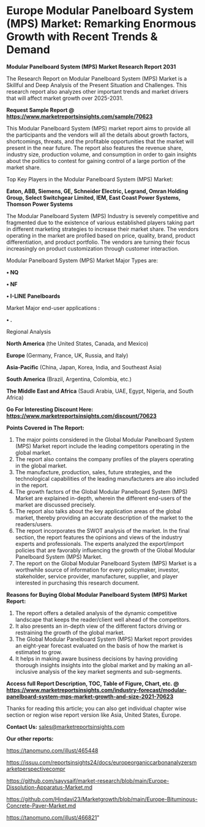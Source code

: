 # Europe Modular Panelboard System (MPS) Market: Remarking Enormous Growth with Recent Trends & Demand

<strong>Modular Panelboard System (MPS) Market Research Report 2031</strong>

The Research Report on Modular Panelboard System (MPS) Market is a Skillful and Deep Analysis of the Present Situation and Challenges. This research report also analyzes other important trends and market drivers that will affect market growth over 2025-2031.

<strong>Request Sample Report @ <a href=https://www.marketreportsinsights.com/sample/70623>https://www.marketreportsinsights.com/sample/70623</a></strong>

This Modular Panelboard System (MPS) market report aims to provide all the participants and the vendors will all the details about growth factors, shortcomings, threats, and the profitable opportunities that the market will present in the near future. The report also features the revenue share, industry size, production volume, and consumption in order to gain insights about the politics to contest for gaining control of a large portion of the market share.

Top Key Players in the Modular Panelboard System (MPS) Market:

<strong>Eaton, ABB, Siemens, GE, Schneider Electric, Legrand, Omran Holding Group, Select Switchgear Limited, IEM, East Coast Power Systems, Thomson Power Systems</strong>

The Modular Panelboard System (MPS) Industry is severely competitive and fragmented due to the existence of various established players taking part in different marketing strategies to increase their market share. The vendors operating in the market are profiled based on price, quality, brand, product differentiation, and product portfolio. The vendors are turning their focus increasingly on product customization through customer interaction.

Modular Panelboard System (MPS) Market Major Types are:

<strong>• NQ

• NF

• I-LINE Panelboards</strong>

Market Major end-user applications :

<strong>• .</strong>

Regional Analysis

</u><strong><b>North America</b></strong> (the United States, Canada, and Mexico)

<strong><b>Europe </b></strong>(Germany, France, UK, Russia, and Italy)

<strong><b>Asia-Pacific</b></strong> (China, Japan, Korea, India, and Southeast Asia)

<strong><b>South America</b></strong> (Brazil, Argentina, Colombia, etc.)

<strong><b>The Middle East and Africa</b></strong> (Saudi Arabia, UAE, Egypt, Nigeria, and South Africa)

<strong>Go For Interesting Discount Here: <a href=https://www.marketreportsinsights.com/discount/70623>https://www.marketreportsinsights.com/discount/70623</a></strong>

<strong>Points Covered in The Report:</strong>
<ol>
  <li>The major points considered in the Global Modular Panelboard System (MPS) Market report include the leading competitors operating in the global market.</li>
  <li>The report also contains the company profiles of the players operating in the global market.</li>
  <li>The manufacture, production, sales, future strategies, and the technological capabilities of the leading manufacturers are also included in the report.</li>
  <li>The growth factors of the Global Modular Panelboard System (MPS) Market are explained in-depth, wherein the different end-users of the market are discussed precisely.</li>
  <li>The report also talks about the key application areas of the global market, thereby providing an accurate description of the market to the readers/users.</li>
  <li>The report incorporates the SWOT analysis of the market. In the final section, the report features the opinions and views of the industry experts and professionals. The experts analyzed the export/import policies that are favorably influencing the growth of the Global Modular Panelboard System (MPS) Market.</li>
  <li>The report on the Global Modular Panelboard System (MPS) Market is a worthwhile source of information for every policymaker, investor, stakeholder, service provider, manufacturer, supplier, and player interested in purchasing this research document.</li>
</ol>
<strong>Reasons for Buying Global Modular Panelboard System (MPS) Market Report:</strong>

<ol>
  <li>The report offers a detailed analysis of the dynamic competitive landscape that keeps the reader/client well ahead of the competitors.</li>
  <li>It also presents an in-depth view of the different factors driving or restraining the growth of the global market.</li>
  <li>The Global Modular Panelboard System (MPS) Market report provides an eight-year forecast evaluated on the basis of how the market is estimated to grow.</li>
  <li>It helps in making aware business decisions by having providing thorough insights insights into the global market and by making an all-inclusive analysis of the key market segments and sub-segments.</li>
</ol>
<strong>Access full Report Description, TOC, Table of Figure, Chart, etc. @ <a href=https://www.marketreportsinsights.com/industry-forecast/modular-panelboard-system-mps-market-growth-and-size-2021-70623>https://www.marketreportsinsights.com/industry-forecast/modular-panelboard-system-mps-market-growth-and-size-2021-70623</a></strong>


Thanks for reading this article; you can also get individual chapter wise section or region wise report version like Asia, United States, Europe.

<strong>Contact Us:</strong>
sales@marketreportsinsights.com

<strong>Our other reports:</strong>

<a href=https://tanomuno.com/illust/465448>https://tanomuno.com/illust/465448</a>

<a href=https://issuu.com/reportsinsights24/docs/europeorganiccarbonanalyzersmarketperspectivecompr>https://issuu.com/reportsinsights24/docs/europeorganiccarbonanalyzersmarketperspectivecompr</a>

<a href=https://github.com/sayysaif/market-research/blob/main/Europe-Dissolution-Apparatus-Market.md>https://github.com/sayysaif/market-research/blob/main/Europe-Dissolution-Apparatus-Market.md</a>

<a href=https://github.com/Hindavi23/Marketgrowth/blob/main/Europe-Bituminous-Concrete-Paver-Market.md>https://github.com/Hindavi23/Marketgrowth/blob/main/Europe-Bituminous-Concrete-Paver-Market.md</a>

<a href=https://tanomuno.com/illust/466821>https://tanomuno.com/illust/466821</a>"

